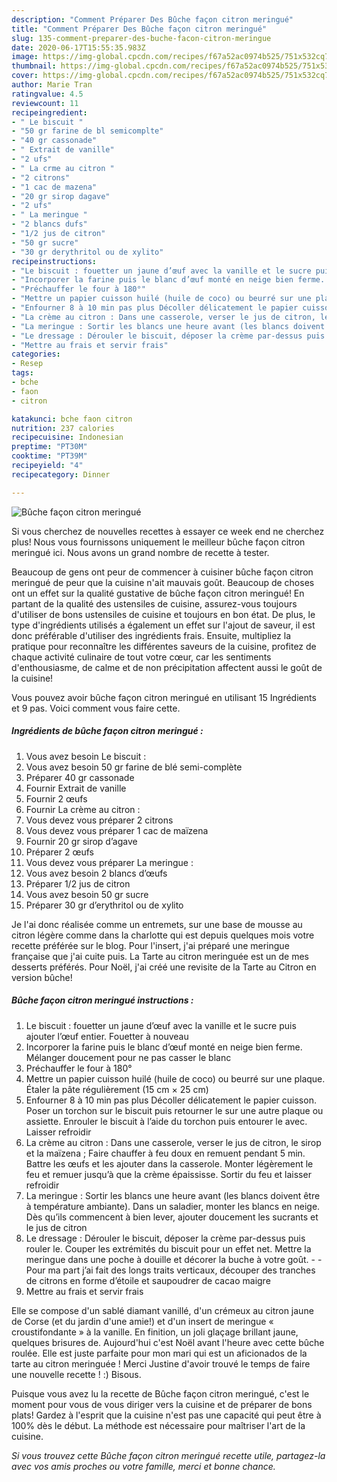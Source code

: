```yaml
---
description: "Comment Préparer Des Bûche façon citron meringué"
title: "Comment Préparer Des Bûche façon citron meringué"
slug: 135-comment-preparer-des-buche-facon-citron-meringue
date: 2020-06-17T15:55:35.983Z
image: https://img-global.cpcdn.com/recipes/f67a52ac0974b525/751x532cq70/buche-facon-citron-meringue-photo-principale-de-la-recette.jpg
thumbnail: https://img-global.cpcdn.com/recipes/f67a52ac0974b525/751x532cq70/buche-facon-citron-meringue-photo-principale-de-la-recette.jpg
cover: https://img-global.cpcdn.com/recipes/f67a52ac0974b525/751x532cq70/buche-facon-citron-meringue-photo-principale-de-la-recette.jpg
author: Marie Tran
ratingvalue: 4.5
reviewcount: 11
recipeingredient:
- " Le biscuit "
- "50 gr farine de bl semicomplte"
- "40 gr cassonade"
- " Extrait de vanille"
- "2 ufs"
- " La crme au citron "
- "2 citrons"
- "1 cac de mazena"
- "20 gr sirop dagave"
- "2 ufs"
- " La meringue "
- "2 blancs dufs"
- "1/2 jus de citron"
- "50 gr sucre"
- "30 gr derythritol ou de xylito"
recipeinstructions:
- "Le biscuit : fouetter un jaune d’œuf avec la vanille et le sucre puis ajouter l’œuf entier. Fouetter à nouveau"
- "Incorporer la farine puis le blanc d’œuf monté en neige bien ferme. Mélanger doucement pour ne pas casser le blanc"
- "Préchauffer le four à 180°"
- "Mettre un papier cuisson huilé (huile de coco) ou beurré sur une plaque. Étaler la pâte régulièrement (15 cm × 25 cm)"
- "Enfourner 8 à 10 min pas plus Décoller délicatement le papier cuisson. Poser un torchon sur le biscuit puis retourner le sur une autre plaque ou assiette. Enrouler le biscuit à l’aide du torchon puis entourer le avec. Laisser refroidir"
- "La crème au citron : Dans une casserole, verser le jus de citron, le sirop et la maïzena ; Faire chauffer à feu doux en remuent pendant 5 min. Battre les œufs et les ajouter dans la casserole. Monter légèrement le feu et remuer jusqu’à que la crème épaississe. Sortir du feu et laisser refroidir"
- "La meringue : Sortir les blancs une heure avant (les blancs doivent être à température ambiante). Dans un saladier, monter les blancs en neige. Dès qu’ils commencent à bien lever, ajouter doucement les sucrants et le jus de citron"
- "Le dressage : Dérouler le biscuit, déposer la crème par-dessus puis rouler le. Couper les extrémités du biscuit pour un effet net. Mettre la meringue dans une poche à douille et décorer la buche à votre goût.  Pour ma part j’ai fait des longs traits verticaux, découper des tranches de citrons en forme d’étoile et saupoudrer de cacao maigre"
- "Mettre au frais et servir frais"
categories:
- Resep
tags:
- bche
- faon
- citron

katakunci: bche faon citron 
nutrition: 237 calories
recipecuisine: Indonesian
preptime: "PT30M"
cooktime: "PT39M"
recipeyield: "4"
recipecategory: Dinner

---
```



![Bûche façon citron meringué](https://img-global.cpcdn.com/recipes/f67a52ac0974b525/751x532cq70/buche-facon-citron-meringue-photo-principale-de-la-recette.jpg)

Si vous cherchez de nouvelles recettes à essayer ce week end ne cherchez plus! Nous vous fournissons uniquement le meilleur bûche façon citron meringué ici. Nous avons un grand nombre de recette à tester.

Beaucoup de gens ont peur de commencer à cuisiner bûche façon citron meringué de peur que la cuisine n'ait mauvais goût. Beaucoup de choses ont un effet sur la qualité gustative de bûche façon citron meringué! En partant de la qualité des ustensiles de cuisine, assurez-vous toujours d'utiliser de bons ustensiles de cuisine et toujours en bon état. De plus, le type d'ingrédients utilisés a également un effet sur l'ajout de saveur, il est donc préférable d'utiliser des ingrédients frais. Ensuite, multipliez la pratique pour reconnaître les différentes saveurs de la cuisine, profitez de chaque activité culinaire de tout votre cœur, car les sentiments d'enthousiasme, de calme et de non précipitation affectent aussi le goût de la cuisine!

<!--inarticleads1-->

Vous pouvez avoir bûche façon citron meringué en utilisant 15 Ingrédients et 9 pas. Voici comment vous faire cette.

##### Ingrédients de bûche façon citron meringué :

1. Vous avez besoin  Le biscuit :
1. Vous avez besoin 50 gr farine de blé semi-complète
1. Préparer 40 gr cassonade
1. Fournir  Extrait de vanille
1. Fournir 2 œufs
1. Fournir  La crème au citron :
1. Vous devez vous préparer 2 citrons
1. Vous devez vous préparer 1 cac de maïzena
1. Fournir 20 gr sirop d’agave
1. Préparer 2 œufs
1. Vous devez vous préparer  La meringue :
1. Vous avez besoin 2 blancs d’œufs
1. Préparer 1/2 jus de citron
1. Vous avez besoin 50 gr sucre
1. Préparer 30 gr d’erythritol ou de xylito


Je l&#39;ai donc réalisée comme un entremets, sur une base de mousse au citron légère comme dans la charlotte qui est depuis quelques mois votre recette préférée sur le blog. Pour l&#39;insert, j&#39;ai préparé une meringue française que j&#39;ai cuite puis. La Tarte au citron meringuée est un de mes desserts préférés. Pour Noël, j&#39;ai créé une revisite de la Tarte au Citron en version bûche! 

<!--inarticleads2-->

##### Bûche façon citron meringué instructions :

1. Le biscuit : fouetter un jaune d’œuf avec la vanille et le sucre puis ajouter l’œuf entier. Fouetter à nouveau
1. Incorporer la farine puis le blanc d’œuf monté en neige bien ferme. Mélanger doucement pour ne pas casser le blanc
1. Préchauffer le four à 180°
1. Mettre un papier cuisson huilé (huile de coco) ou beurré sur une plaque. Étaler la pâte régulièrement (15 cm × 25 cm)
1. Enfourner 8 à 10 min pas plus Décoller délicatement le papier cuisson. Poser un torchon sur le biscuit puis retourner le sur une autre plaque ou assiette. Enrouler le biscuit à l’aide du torchon puis entourer le avec. Laisser refroidir
1. La crème au citron : Dans une casserole, verser le jus de citron, le sirop et la maïzena ; Faire chauffer à feu doux en remuent pendant 5 min. Battre les œufs et les ajouter dans la casserole. Monter légèrement le feu et remuer jusqu’à que la crème épaississe. Sortir du feu et laisser refroidir
1. La meringue : Sortir les blancs une heure avant (les blancs doivent être à température ambiante). Dans un saladier, monter les blancs en neige. Dès qu’ils commencent à bien lever, ajouter doucement les sucrants et le jus de citron
1. Le dressage : Dérouler le biscuit, déposer la crème par-dessus puis rouler le. Couper les extrémités du biscuit pour un effet net. Mettre la meringue dans une poche à douille et décorer la buche à votre goût. -  - Pour ma part j’ai fait des longs traits verticaux, découper des tranches de citrons en forme d’étoile et saupoudrer de cacao maigre
1. Mettre au frais et servir frais


Elle se compose d&#39;un sablé diamant vanillé, d&#39;un crémeux au citron jaune de Corse (et du jardin d&#39;une amie!) et d&#39;un insert de meringue « croustifondante » à la vanille. En finition, un joli glaçage brillant jaune, quelques brisures de. Aujourd&#39;hui c&#39;est Noël avant l&#39;heure avec cette bûche roulée. Elle est juste parfaite pour mon mari qui est un aficionados de la tarte au citron meringuée ! Merci Justine d&#39;avoir trouvé le temps de faire une nouvelle recette ! :) Bisous. 

<!--inarticleads1-->

<p>
Puisque vous avez lu la recette de Bûche façon citron meringué, c'est le moment pour vous de vous diriger vers la cuisine et de préparer de bons plats! Gardez à l'esprit que la cuisine n'est pas une capacité qui peut être à 100% dès le début. La méthode est nécessaire pour maîtriser l'art de la cuisine.
</p>

<p>
<i>Si vous trouvez cette Bûche façon citron meringué recette utile, partagez-la avec vos amis proches ou votre famille, merci et bonne chance.</i>
</p>
